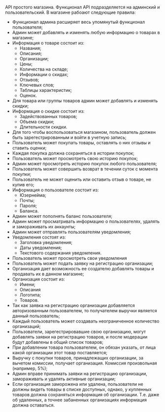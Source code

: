 API простого магазина. Функционал API подразделяется на админский и пользовательский.
В магазине рабоают следующие правила:
- Функционал админа расширяет весь упомянутый функционал пользователя;
- Админ может добавлять и изменять любую информацию о товарах в магазине;
- Информация о товаре состоит из:
	- Названия;
	- Описания;
	- Организации;
	- Цены;
	- Количества на складе;
	- Информации о скидах;
	- Отзывов;
	- Ключевых слов;
	- Таблицы характеристик;
	- Оценок.
- Для товара или группы товаров админ может добавлять и изменять скидки;
- Информация о скидке состоит из:
	- Задействованных товаров;
	- Объема скидки;
	- Длительности скидки.
- Для того чтобы воспользоваться магазином, пользователь должен быть зарегестрированным и войти в учетную запись;
- Пользователь может покупать товары, оставлять о них отзывы и ставить оценки;
- Каждая покупка должна сохраняться в истории покупок;
- Пользователь может просмотреть свою историю покупок;
- Админ может просмотреть историю покупок любого пользователя;
- Пользователь может совершить возврат в течении суток с момента покупки;
- Пользователь не может оценить или оставить отзыв о товаре, не купив его;
- Информация о пользователе состоит из:
	- Юзернейма;
	- Почты;
	- Пароля;
	- Баланса.
- Админ может пополнять баланс пользователя;
- Админ может просматривать информацию о пользователях, удалять и замораживать их аккаунты;
- Админ может отправлять пользователям уведомления;
- Уведомления состоят из:
	- Заголовка уведомления;
	- Даты уведомления;
	- Текстового содержания уведомления.
- Пользователь может просмотреть свои уведомления
- Пользователь может подать заявку на регистрацию организации;
- Организация дает возможность ее создателю добавлять товары и продавать их в данном магазине;
- Организация состоит из:
	- Имени;
	- Описания
	- Логотипа;
	- Товаров.
- Так как заявка на регистрацию организации добавляется авторизованным пользователем, то получателем выручки является данный пользователь;
- Каждый пользователь может создавать неограниченное количество организаций;
- Пользователи, зарегестрировавшие свою организацию, могут добавлять заявки на регистрацию товаров, и после модерации будут добавлены в общий список товаров;
- При добавлении товара пользователем, он обязан указать, от лица какой организации этот товар поставляется;
- Выручку с покупки товаров, принадлежащих организации, за вычетом комиссии, получает организация. Комиссия произвольная (например, 5%);
- Админ вправе принимать заявки на регистрацию организации, замораживать и удалять активные организации;
- Если организация заморожена или удалена, пользователи не должны видеть товары в списке доступных, однако, у купленных товаров должна сохраняться информация об организации. Т.е. даже об удаленных, а точнее забаненных организациях информация должна оставаться.
